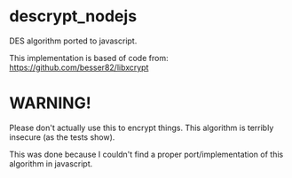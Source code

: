 # descrypt_nodejs
DES algorithm ported to javascript.

This implementation is based of code from:
https://github.com/besser82/libxcrypt

# WARNING! 
Please don't actually use this to encrypt things. This algorithm is terribly insecure (as the tests show).

This was done because I couldn't find a proper port/implementation of this algorithm in javascript.